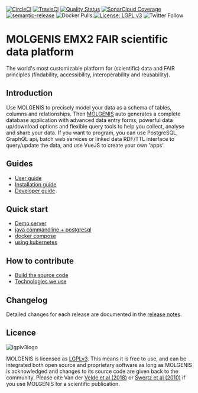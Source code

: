 [![CircleCI](https://circleci.com/gh/molgenis/molgenis-emx2.svg?style=shield)](https://circleci.com/gh/molgenis/molgenis-emx2)
[![TravisCI](https://travis-ci.com/molgenis/molgenis-emx2.svg?branch=master)](https://travis-ci.com/molgenis/molgenis-emx2)
[![Quality Status](https://sonarcloud.io/api/project_badges/measure?project=molgenis_molgenis-emx2&metric=alert_status)](https://sonarcloud.io/dashboard?id=molgenis_molgenis-emx2)
[![SonarCloud Coverage](https://sonarcloud.io/api/project_badges/measure?project=molgenis_molgenis-emx2&metric=coverage)](https://sonarcloud.io/component_measures/metric/coverage/list?id=molgenis_molgenis-emx2)
[![semantic-release](https://img.shields.io/badge/%20%20%F0%9F%93%A6%F0%9F%9A%80-semantic--release-e10079.svg)](https://github.com/semantic-release/semantic-release)
![Docker Pulls](https://img.shields.io/docker/pulls/molgenis/molgenis-emx2)
[![License: LGPL v3](https://img.shields.io/badge/License-LGPL%20v3-blue.svg)](https://www.gnu.org/licenses/lgpl-3.0)
![Twitter Follow](https://img.shields.io/twitter/follow/molgenis?style=social)

# MOLGENIS EMX2 FAIR scientific data platform

The world's most customizable platform for (scientific) data and FAIR principles (findability, accessibility,
interoperability and reusability). 

## Introduction

Use MOLGENIS to precisely model your data as a schema of tables, columns and relationships.
Then [MOLGENIS](http://molgenis.org)
auto generates a complete database application with advanced data entry forms, powerful data up/download options and
flexible query tools to help you collect, analyse and share your data. If you want to program, you can use PostgreSQL,
GraphQL api, batch web services or linked data RDF/TTL interface to query/update the data, and use VueJS to create your
own 'apps'.

## Guides

* [User guide](https://molgenis.github.io/molgenis-emx2/#/molgenis/use)
* [Installation guide](https://molgenis.github.io/molgenis-emx2/#/molgenis/run)
* [Developer guide](https://molgenis.github.io/molgenis-emx2/#/molgenis/dev_quickstart)

## Quick start

* [Demo server](https://emx2.test.molgenis.org)
* [java commandline + postgresql](https://molgenis.github.io/molgenis-emx2/#/molgenis/run_java)
* [docker compose](https://molgenis.github.io/molgenis-emx2/#/molgenis/run_docker)
* [using kubernetes](https://molgenis.github.io/molgenis-emx2/#/molgenis/run_helm)

## How to contribute

* [Build the source code](https://molgenis.github.io/molgenis-emx2/#/molgenis/dev_quickstart)
* [Technologies we use](https://molgenis.github.io/molgenis-emx2/#/molgenis/dev_technologies)

## Changelog

Detailed changes for each release are documented in
the [release notes](https://github.com/molgenis/molgenis-emx2/releases).

## Licence

![lgplv3logo](https://www.gnu.org/graphics/lgplv3-with-text-154x68.png)

MOLGENIS is licensed as [LGPLv3](LICENSE). This means it is free to use, and can be integrated both open source and
proprietary software as long as MOLGENIS is acknowledged and changes to its source code are given back to the community.
Please cite Van der [Velde et al (2018)](https://pubmed.ncbi.nlm.nih.gov/30165396)
or [Swertz et al (2010)](https://pubmed.ncbi.nlm.nih.gov/21210979) if you use MOLGENIS for a scientific publication.
